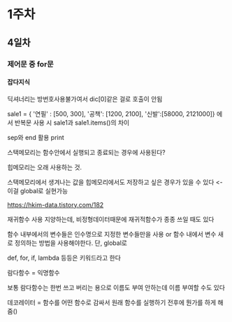 # 1주차
## 4일차
### 제어문 중 for문

#### 잡다지식
딕셔너리는 방번호사용불가여서 dic[0]같은 걸로 호출이 안됨

sale1 = { '연필' : [500, 300], '공책': [1200, 2100], '신발':[58000, 2121000]}
에서 반복문 사용 시 sale1과 sale1.items()의 차이

sep와 end 활용 print

스택메모리는 함수안에서 실행되고 종료되는 경우에 사용된다?

힙메모리는 오래 사용하는 것.

스택메모리에서 생겨나는 값을 힙메모리에서도 저장하고 싶은 경우가 있을 수 있다 <- 이걸 global로 실현가능

https://hkim-data.tistory.com/182

재귀함수 사용 지양하는데, 비정형데이터때문에 재귀적함수가 종종 쓰일 때도 있다 

함수 내부에서의 변수들은 인수명으로 지정한 변수들만을 사용 or 함수 내에서 변수 새로 정의하는 방법을 사용해야한다.
단, global로 

def, for, if, lambda 등등은 키워드라고 한다

람다함수 = 익명함수

보통 람다함수는 한번 쓰고 버리는 용으로 이름도 부여 안하는데 이름 부여할 수도 있다

데코레이터 = 함수를 어떤 함수로 감싸서 원래 함수를 실행하기 전후에 뭔가를 하게 해줌()

